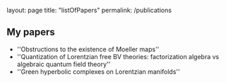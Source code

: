 layout: page
title: "listOfPapers"
permalink: /publications

## My papers

- ''Obstructions to the existence of Moeller maps''
- ''Quantization of Lorentzian free BV theories: factorization algebra vs algebraic quantum field theory''
- ''Green hyperbolic complexes on Lorentzian manifolds''
